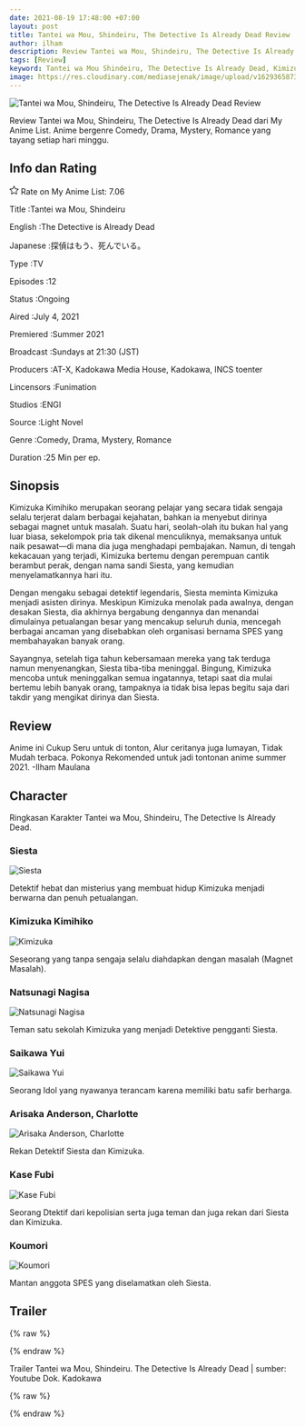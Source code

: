 ```yaml
---
date: 2021-08-19 17:48:00 +07:00
layout: post
title: Tantei wa Mou, Shindeiru, The Detective Is Already Dead Review
author: ilham
description: Review Tantei wa Mou, Shindeiru, The Detective Is Already Dead dari My Anime List. Anime bergenre Comedy, Drama, Mystery, Romance yang tayang setiap hari minggu.
tags: [Review]
keyword: Tantei wa Mou Shindeiru, The Detective Is Already Dead, Kimizuka Kimihiko, Siesta, Anime
image: https://res.cloudinary.com/mediasejenak/image/upload/v1629365873/images_15_wijgit.jpg
---
```


<img alt="Tantei wa Mou, Shindeiru, The Detective Is Already Dead Review" src="https://res.cloudinary.com/mediasejenak/image/upload/v1629365873/images_15_wijgit.jpg"/>

Review Tantei wa Mou, Shindeiru, The Detective Is Already Dead dari My Anime List. Anime bergenre Comedy, Drama, Mystery, Romance yang tayang setiap hari minggu.

## Info dan Rating

<svg xmlns="http://www.w3.org/2000/svg" width="16" height="16" fill="currentColor" class="bi bi-star" viewBox="0 0 16 16"><path d="M2.866 14.85c-.078.444.36.791.746.593l4.39-2.256 4.389 2.256c.386.198.824-.149.746-.592l-.83-4.73 3.522-3.356c.33-.314.16-.888-.282-.95l-4.898-.696L8.465.792a.513.513 0 0 0-.927 0L5.354 5.12l-4.898.696c-.441.062-.612.636-.283.95l3.523 3.356-.83 4.73zm4.905-2.767-3.686 1.894.694-3.957a.565.565 0 0 0-.163-.505L1.71 6.745l4.052-.576a.525.525 0 0 0 .393-.288L8 2.223l1.847 3.658a.525.525 0 0 0 .393.288l4.052.575-2.906 2.77a.565.565 0 0 0-.163.506l.694 3.957-3.686-1.894a.503.503 0 0 0-.461 0z"/></svg> Rate on My Anime List: 7.06

Title	         :Tantei wa Mou, Shindeiru

English	         :The Detective is Already Dead

Japanese	 :探偵はもう、死んでいる。

Type	         :TV

Episodes	 :12

Status	         :Ongoing

Aired	         :July 4, 2021

Premiered	 :Summer 2021

Broadcast	 :Sundays at 21:30 (JST)

Producers	 :AT-X, Kadokawa Media House, Kadokawa, INCS toenter

Lincensors	 :Funimation

Studios	         :ENGI

Source	         :Light Novel

Genre	         :Comedy, Drama, Mystery, Romance

Duration	 :25 Min per ep.

## Sinopsis

Kimizuka Kimihiko merupakan seorang pelajar yang secara tidak sengaja selalu terjerat dalam berbagai kejahatan, bahkan ia menyebut dirinya sebagai magnet untuk masalah. Suatu hari, seolah-olah itu bukan hal yang luar biasa, sekelompok pria tak dikenal menculiknya, memaksanya untuk naik pesawat—di mana dia juga menghadapi pembajakan. Namun, di tengah kekacauan yang terjadi, Kimizuka bertemu dengan perempuan cantik berambut perak, dengan nama sandi Siesta, yang kemudian menyelamatkannya hari itu.

Dengan mengaku sebagai detektif legendaris, Siesta meminta Kimizuka menjadi asisten dirinya. Meskipun Kimizuka menolak pada awalnya, dengan desakan Siesta, dia akhirnya bergabung dengannya dan menandai dimulainya petualangan besar yang mencakup seluruh dunia, mencegah berbagai ancaman yang disebabkan oleh organisasi bernama SPES yang membahayakan banyak orang.

Sayangnya, setelah tiga tahun kebersamaan mereka yang tak terduga namun menyenangkan, Siesta tiba-tiba meninggal. Bingung, Kimizuka mencoba untuk meninggalkan semua ingatannya, tetapi saat dia mulai bertemu lebih banyak orang, tampaknya ia tidak bisa lepas begitu saja dari takdir yang mengikat dirinya dan Siesta.

## Review

Anime ini Cukup Seru untuk di tonton, Alur ceritanya juga lumayan, Tidak Mudah terbaca. Pokonya Rekomended untuk jadi tontonan anime summer 2021. -Ilham Maulana

## Character

Ringkasan Karakter Tantei wa Mou, Shindeiru, The Detective Is Already Dead.

### Siesta

<img alt="Siesta" src="https://i.pinimg.com/736x/98/f7/b5/98f7b57dbd207280b5080699dfafb934.jpg"/>

Detektif hebat dan misterius yang membuat hidup Kimizuka menjadi berwarna dan penuh petualangan.

### Kimizuka Kimihiko

<img alt="Kimizuka" src="https://i.pinimg.com/736x/66/fc/1c/66fc1cd0f701539781b719a523bbce4e.jpg"/>

Seseorang yang tanpa sengaja selalu diahdapkan dengan masalah (Magnet Masalah).

### Natsunagi Nagisa

<img alt="Natsunagi Nagisa" src="https://i.pinimg.com/736x/be/b3/9b/beb39b5abd53a98b293d3168c88a6369.jpg"/>

Teman satu sekolah Kimizuka yang menjadi Detektive pengganti Siesta.

### Saikawa Yui

<img alt="Saikawa Yui" src="https://i.pinimg.com/736x/1d/04/2c/1d042cdcf55e13479981659bdb72d57e.jpg"/>

Seorang Idol yang nyawanya terancam karena memiliki batu safir berharga.

### Arisaka Anderson, Charlotte

<img alt="Arisaka Anderson, Charlotte" src="https://i.pinimg.com/736x/ff/f2/d5/fff2d5421c64e98fae1a0a4d42e86771.jpg"/>

Rekan Detektif Siesta dan Kimizuka.

### Kase Fubi

<img alt="Kase Fubi" src="https://s1.zerochan.net/Kase.Fuubi.600.3377669.jpg"/>

Seorang Dtektif dari kepolisian serta juga teman dan juga rekan dari Siesta dan Kimizuka.

### Koumori

<img alt="Koumori" src="https://otakotaku.com/asset/img/character/2021/06/koumori-60d725f6daa23p.jpg"/>

Mantan anggota SPES yang diselamatkan oleh Siesta.

## Trailer

{% raw %}<div id="player" data-plyr-provider="youtube" data-plyr-embed-id="c5rYQv8j3z0"></div>{% endraw %}

Trailer Tantei wa Mou, Shindeiru. The Detective Is Already Dead | sumber: Youtube Dok. Kadokawa

{% raw %}
<script type="application/ld+json">
{
  "@context":"https://schema.org",
  "@type":"TVSeries",
  "url":"https://www.mediasejenak.xyz/tantei-wa-mou-shindeiru",
  "name":"Tantei wa Mou, Shindeiru.",
  "alternateName":"The Detective Is Already Dead",
  "image":"https://res.cloudinary.com/mediasejenak/image/upload/v1629365873/images_15_wijgit.jpg",
  "description":"Review Tantei wa Mou, Shindeiru, The Detective Is Already Dead dari My Anime List. Anime bergenre Comedy, Drama, Mystery, Romance yang tayang setiap hari minggu.",
  "review": {
    "@type": "Review",
    "name": "detective is already dead",
    "itemReviewed": {
      "@type": "CreativeWork",
      "url": "https://www.mediasejenak.xyz/tantei-wa-mou-shindeiru"
      },
  "author": {
    "@type": "Person",
    "name":"Ilham Maulana"
    },
  "dateCreated":"2021-07-06",
  "inLanguage": "Indonesian",
  "reviewBody": "Anime ini Cukup Seru untuk di tonton, Alur ceritanya juga lumayan, Tidak Mudah terbaca. Pokonya Rekomended untuk jadi tontonan anime summer 2021.",
  "reviewRating": {
    "@type":"Rating",
    "worstRating":1,
    "bestRating":10,
    "ratingValue":10 
    }
  },
  "aggregateRating": {
    "@type": "AggregateRating",
    "ratingCount": 35940,
    "bestRating": 10,
    "worstRating": 1,
    "ratingValue": 7.06 
    },
  "genre": ["Animation","Comedy","Drama"],
  "datePublished": "2021-07-04",
  "keywords": "anime"
}
</script>
{% endraw %}
